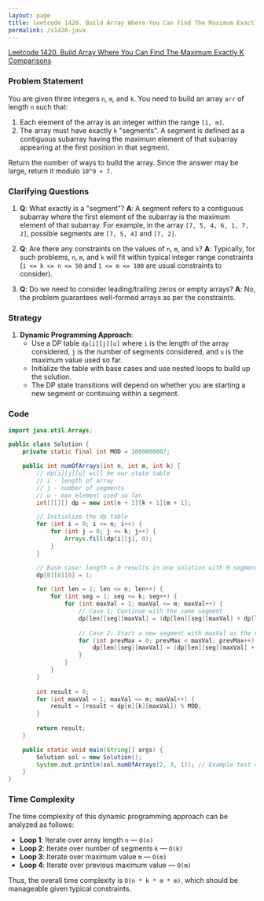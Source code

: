 ```yaml
---
layout: page
title: leetcode 1420. Build Array Where You Can Find The Maximum Exactly K Comparisons
permalink: /s1420-java
---
```

[Leetcode 1420. Build Array Where You Can Find The Maximum Exactly K Comparisons](https://algoadvance.github.io/algoadvance/l1420)
### Problem Statement

You are given three integers `n`, `m`, and `k`. You need to build an array `arr` of length `n` such that:

1. Each element of the array is an integer within the range `[1, m]`.
2. The array must have exactly `k` "segments". A segment is defined as a contiguous subarray having the maximum element of that subarray appearing at the first position in that segment.

Return the number of ways to build the array. Since the answer may be large, return it modulo `10^9 + 7`.

### Clarifying Questions

1. **Q**: What exactly is a "segment"?
   **A**: A segment refers to a contiguous subarray where the first element of the subarray is the maximum element of that subarray. For example, in the array `[7, 5, 4, 6, 1, 7, 2]`, possible segments are `[7, 5, 4]` and `[7, 2]`.

2. **Q**: Are there any constraints on the values of `n`, `m`, and `k`?
   **A**: Typically, for such problems, `n`, `m`, and `k` will fit within typical integer range constraints (`1 <= k <= n <= 50` and `1 <= m <= 100` are usual constraints to consider).

3. **Q**: Do we need to consider leading/trailing zeros or empty arrays?
   **A**: No, the problem guarantees well-formed arrays as per the constraints.

### Strategy

1. **Dynamic Programming Approach**:
   - Use a DP table `dp[i][j][u]` where `i` is the length of the array considered, `j` is the number of segments considered, and `u` is the maximum value used so far.
   - Initialize the table with base cases and use nested loops to build up the solution.
   - The DP state transitions will depend on whether you are starting a new segment or continuing within a segment.

### Code

```java
import java.util.Arrays;

public class Solution {
    private static final int MOD = 1000000007;

    public int numOfArrays(int n, int m, int k) {
        // dp[i][j][u] will be our state table
        // i - length of array
        // j - number of segments
        // u - max element used so far
        int[][][] dp = new int[n + 1][k + 1][m + 1];

        // Initialize the dp table
        for (int i = 0; i <= n; i++) {
            for (int j = 0; j <= k; j++) {
                Arrays.fill(dp[i][j], 0);
            }
        }

        // Base case: length = 0 results in one solution with 0 segments
        dp[0][0][0] = 1;

        for (int len = 1; len <= n; len++) {
            for (int seg = 1; seg <= k; seg++) {
                for (int maxVal = 1; maxVal <= m; maxVal++) {
                    // Case 1: Continue with the same segment
                    dp[len][seg][maxVal] = (dp[len][seg][maxVal] + dp[len - 1][seg][maxVal] * maxVal) % MOD;
                    
                    // Case 2: Start a new segment with maxVal as the new maximum
                    for (int prevMax = 0; prevMax < maxVal; prevMax++) {
                        dp[len][seg][maxVal] = (dp[len][seg][maxVal] + dp[len - 1][seg - 1][prevMax]) % MOD;
                    }
                }
            }
        }
        
        int result = 0;
        for (int maxVal = 1; maxVal <= m; maxVal++) {
            result = (result + dp[n][k][maxVal]) % MOD;
        }
        
        return result;
    }

    public static void main(String[] args) {
        Solution sol = new Solution();
        System.out.println(sol.numOfArrays(2, 3, 1)); // Example test case
    }
}
```

### Time Complexity

The time complexity of this dynamic programming approach can be analyzed as follows:

- **Loop 1**: Iterate over array length `n` — `O(n)`
- **Loop 2**: Iterate over number of segments `k` — `O(k)`
- **Loop 3**: Iterate over maximum value `m` — `O(m)`
- **Loop 4**: Iterate over previous maximum value — `O(m)`

Thus, the overall time complexity is `O(n * k * m * m)`, which should be manageable given typical constraints.